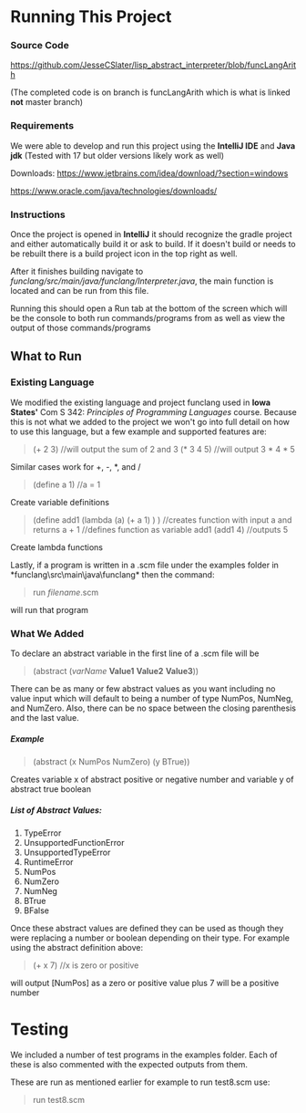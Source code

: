 # Running This Project

### Source Code
https://github.com/JesseCSlater/lisp_abstract_interpreter/blob/funcLangArith

(The completed code is on  branch is funcLangArith which is what is linked **not** master branch)

### Requirements
We were able to develop and run this project using the **IntelliJ IDE** and **Java jdk** (Tested with 17 but older versions likely work as well)


Downloads:
https://www.jetbrains.com/idea/download/?section=windows

https://www.oracle.com/java/technologies/downloads/ 

### Instructions
Once the project is opened in **IntelliJ** it should recognize the gradle project and either automatically build it or ask to build. If it doesn't build or needs to be rebuilt there is a build project icon in the top right as well.

After it finishes building navigate to *funclang/src/main/java/funclang/Interpreter.java*, the main function is located and can be run from this file.

Running this should open a Run tab at the bottom of the screen which will be the console to both run commands/programs from as well as view the output of those commands/programs

## What to Run

### Existing Language
We modified the existing language and project funclang used in **Iowa States'** Com S 342: *Principles of Programming Languages* course. Because this is not what we added to the project we won't go into full detail on how to use this language, but a few example and supported features are:

>(+ 2 3) //will output the sum of 2 and 3
>(* 3 4 5) //will output 3 * 4 * 5

Similar cases work for +, -, *, and /
>(define a 1) //a = 1

Create variable definitions

> (define add1  (lambda (a)  (+ a 1) ) ) //creates function with input a and returns a + 1
> //defines function as variable add1
> (add1 4) //outputs 5

Create lambda functions

Lastly, if a program is written in a .scm file under the examples folder in *funclang\src\main\java\funclang\* then the command:

>run *filename*.scm

will run that program

### What We Added

To declare an abstract variable in the first line of a .scm file will be 

>(abstract (*varName* **Value1** **Value2** **Value3**))

There can be as many or few abstract values as you want including no value input which will default to being a number of type NumPos, NumNeg, and NumZero. Also, there can be no space between the closing parenthesis and the last value.

##### Example

>(abstract (x NumPos NumZero) (y BTrue)) 

Creates variable x of abstract positive or negative number and variable y of abstract true boolean

##### List of Abstract Values:

1. TypeError 
1. UnsupportedFunctionError
1. UnsupportedTypeError
1. RuntimeError
1. NumPos
1. NumZero  
1. NumNeg  
1. BTrue
1. BFalse

Once these abstract values are defined they can be used as though they were replacing a number or boolean depending on their type. For example using the abstract definition above:

>(+ x 7) //x is zero or positive

will output [NumPos] as a zero or positive value plus 7 will be a positive number

# Testing

We included a number of test programs in the examples folder. Each of these is also commented with the expected outputs from them.

These are run as mentioned earlier for example to run test8.scm use:
>run test8.scm